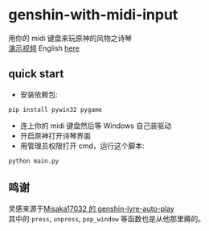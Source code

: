 # genshin-with-midi-input

用你的 midi 键盘来玩原神的风物之诗琴     
[演示视频](https://b23.tv/jkdK4d)
English [here][en]

## quick start

- 安装依赖包:
```
pip install pywin32 pygame
```
- 连上你的 midi 键盘然后等 Windows 自己装驱动
- 开启原神打开诗琴界面
- 用管理员权限打开 cmd，运行这个脚本:
```
python main.py
```

## 鸣谢

灵感来源于[Misaka17032 的 genshin-lyre-auto-play][origin]    
其中的 `press`, `unpress`, `pop_window` 等函数也是从他那里薅的。

[en]: https://github.com/MakDon/genshin-with-midi-input/blob/main/README.md
[cn]: https://github.com/MakDon/genshin-with-midi-input/blob/main/README-cn.md
[origin]: https://github.com/Misaka17032/genshin-lyre-auto-play
